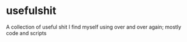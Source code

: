 # usefulshit
A collection of useful shit I find myself using over and over again; mostly code and scripts 

